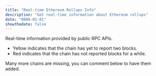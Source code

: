```yaml
---
title: "Real-time Ethereum Rollups Info"
description: "Get real-time information about Ethereum rollups"
date: "0008-01-01"
showthedate: false
---
```


Real-time information provided by public RPC APIs.

* Yellow indicates that the chain has yet to report two blocks.
* Red indicates that the chain has not reported blocks for a while.

Many more chains are missing, you can comment below to have them added.

<div id="grid"></div>
<script src="https://unpkg.com/js-spread-grid@latest/dist/index.js"></script>

<script type="module">
function pushData(arr, entry) {
  arr.push(entry);
  if (arr.length > 100) {
    arr.shift();
  }
}

function getAvg(arr) {
  return arr.reduce((a, b) => a + b, 0) / arr.length;
}

function getBlocktime(block_numbers, block_times) {
  if (block_times.length < 2) {
    return -1;
  }
  const number_diff =
    block_numbers[block_numbers.length - 1] - block_numbers[0];
  const time_diff = block_times[block_times.length - 1] - block_times[0];
  return (time_diff / number_diff);
}

const grid = document.getElementById("grid");

const streams = {
  Ethereum: {
    rpc: "wss://eth.drpc.org",
    stack: "-",
    url: "https://ethereum.org",
    explorer: "https://etherscan.io/block/",
  },
  Base: {
    rpc: "wss://base.drpc.org",
    stack: "Optimism",
    url: "https://www.base.org",
    explorer: "https://basescan.org/block/",
  },
  "Arbitrum One": {
    rpc: "wss://arbitrum.drpc.org",
    stack: "Arbitrum",
    url: "https://arbitrum.io/rollup",
    explorer: "https://arbiscan.io/block/",
  },
  "OP Mainnet": {
    rpc: "wss://optimism.drpc.org",
    stack: "Optimism",
    url: "https://optimism.io",
    explorer: "https://optimistic.etherscan.io/block/",
  },
  "Polygon POS": {
    rpc: "wss://polygon.drpc.org",
    stack: "Polygon",
    url: "https://polygon.technology/polygon-pos",
    explorer: "https://polygonscan.com/block/",
  },
  "zkSync Era": {
    rpc: "wss://mainnet.era.zksync.io/ws",
    stack: "-",
    url: "https://zksync.io",
    explorer: "https://explorer.zksync.io/batch/",
  },
  Blast: {
    rpc: "wss://rpc.blast.io",
    stack: "Optimism",
    url: "https://blast.io",
    explorer: "https://blastscan.io/block/",
  },
  Linea: {
    rpc: "wss://linea.drpc.org",
    stack: "-",
    url: "https://linea.build",
    explorer: "https://lineascan.build/block/",
  },
  "World Chain": {
    rpc: "wss://worldchain.drpc.org",
    stack: "Optimism",
    url: "https://world.org/world-chain",
    explorer: "https://worldscan.org/block/",
  },
  Scroll: {
    rpc: "wss://scroll.drpc.org",
    stack: "-",
    url: "https://scroll.io",
    explorer: "https://scrollscan.com/block/",
  },
  Zircuit: {
    rpc: "wss://zircuit-mainnet.drpc.org",
    stack: "Optimism",
    url: "https://www.zircuit.com",
    explorer: "https://explorer.zircuit.com/blocks/",
  },
  "Build On Bitcoin": {
    rpc: "wss://bob.drpc.org",
    stack: "Optimism",
    url: "https://www.gobob.xyz",
    explorer: "https://3xpl.com/bob/block/",
  },
  Mode: {
    rpc: "wss://mainnet.mode.network",
    stack: "Optimism",
    url: "https://mode.network",
    explorer: "https://explorer.mode.network/block/",
  },
  Taiko: {
    rpc: "wss://taiko.drpc.org",
    stack: "-",
    url: "https://taiko.xyz",
    explorer: "https://taikoscan.io/block/",
  },
  Fraxtal: {
    rpc: "wss://fraxtal.drpc.org",
    stack: "Optimism",
    url: "https://frax.com",
    explorer: "https://fraxscan.com/block/",
  },
  Metis: {
    rpc: "wss://metis-mainnet.blastapi.io/f532a60e-286a-44b9-8455-e1aebc8bc21d",
    stack: "-",
    url: "https://metis.io",
    explorer: "https://explorer.metis.io/batch/",
  },
  Lisk: {
    rpc: "wss://ws.api.lisk.com",
    stack: "Optimism",
    url: "https://lisk.com",
    explorer: "https://blockscout.lisk.com/block/",
  },
  Ink: {
    rpc: "wss://ws-gel.inkonchain.com",
    stack: "Optimism",
    url: "https://inkonchain.com",
    explorer: "https://explorer.inkonchain.com/block/",
  },
  Soneium: {
    rpc: "wss://rpc.soneium.org",
    stack: "Optimism",
    url: "https://soneium.org",
    explorer: "https://soneium.blockscout.com/block/",
  },
  Unichain: {
    rpc: "wss://unichain.drpc.org",
    stack: "Optimism",
    url: "https://www.unichain.org",
    explorer: "https://uniscan.xyz/block/",
  },
  Morph: {
    rpc: "wss://rpc-quicknode.morphl2.io",
    stack: "Optimism",
    url: "https://www.morphl2.io",
    explorer: "https://explorer.morphl2.io/block/",
  },
  Zora: {
    rpc: "wss://rpc.zora.energy",
    stack: "Optimism",
    url: "https://zora.energy",
    explorer: "https://explorer.zora.energy/block/",
  },
  Mint: {
    rpc: "wss://rpc.mintchain.io",
    stack: "Optimism",
    url: "https://mintchain.io",
    explorer: "https://explorer.mintchain.io/block/",
  },
  Redstone: {
    rpc: "wss://rpc.redstonechain.com",
    stack: "Optimism",
    url: "https://redstone.xyz",
    explorer: "https://explorer.redstone.xyz/block/",
  },
  Xai: {
    rpc: "wss://xai-mainnet.rpc.quicknode.com",
    stack: "Arbitrum",
    url: "https://xai.games",
    explorer: "https://xaiscan.io/block/",
  },
  Cyber: {
    rpc: "wss://rpc.cyber.co",
    stack: "Optimism",
    url: "https://cyber.co",
    explorer: "https://cyberscan.co/block/",
  },
  Gnosis: {
    rpc: "wss://rpc.gnosischain.com/wss",
    stack: "-",
    url: "https://www.gnosischain.com/",
    explorer: "https://gnosisscan.io/block/",
  },
  ApeChain: {
    rpc: "wss://apechain.calderachain.xyz/ws",
    stack: "Arbitrum",
    url: "https://apechain.com",
    explorer: "https://apescan.io/block/",
  },
  "Immutable zkEVM": {
    rpc: "wss://stylish-hardworking-dinghy.imx-mainnet.quiknode.pro/0166596fe26132eb6c819355aad99d72299e8d79",
    stack: "-",
    url: "https://www.immutable.com/",
    explorer: "https://explorer.immutable.com/block/",
  },
  "Polygon zkEVM": {
    rpc: "wss://polygon-zkevm-mainnet.blastapi.io/f532a60e-286a-44b9-8455-e1aebc8bc21d",
    stack: "Polygon",
    url: "https://polygon.technology/polygon-zkevm",
    explorer: "https://zkevm.polygonscan.com/block/",
  },
  "Arbitrum Nova": {
    rpc: "wss://arbitrum-nova.blastapi.io/f532a60e-286a-44b9-8455-e1aebc8bc21d",
    stack: "Arbitrum",
    url: "https://arbitrum.io/anytrust",
    explorer: "https://nova.arbiscan.io/block/",
  },
};

const stacks = {
  Optimism: "https://www.optimism.io",
  Arbitrum: "https://arbitrum.io/orbit",
  Polygon: "https://polygon.technology",
};

const data = {};
const display_data = {};

display_data["Σ"] = {
  Chain: "Σ",
  Stack: "-",
  "Block Number": 0,
  TPS: -1,
  "Mgas/s": -1,
  "KB/s": -1,
  "Block Time": -1,
  Timestamp: -1,
};

for (const [name, stream] of Object.entries(streams)) {
  data[name] = {
    block_numbers: [],
    transactions: [],
    gas: [],
    data: [],
    block_times: [],
  };
  display_data[name] = {
    Chain: name,
    Stack: stream.stack,
    "Block Number": -1,
    TPS: -1,
    "Mgas/s": -1,
    "KB/s": -1,
    "Block Time": -1,
    Timestamp: -1,
  };
}

for (const [name, stream] of Object.entries(streams)) {
  const ws = new WebSocket(stream.rpc);
  ws.onopen = () => {
    ws.send(
      JSON.stringify({
        jsonrpc: "2.0",
        id: 1,
        method: "eth_subscribe",
        params: ["newHeads"],
      }),
    );
  };

  ws.onmessage = (event) => {
    const message = JSON.parse(event.data);
    if (message.method !== "eth_subscription") {
      if (
        message.id === 2 &&
        "result" in message &&
        "transactions" in message.result &&
        "size" in message.result
      ) {
        pushData(data[name].transactions, message.result.transactions.length);
        pushData(data[name].data, parseInt(message.result.size, 16));
      }
      return;
    }

    const result = message.params.result;
    setTimeout(() => {
      ws.send(
        JSON.stringify({
          jsonrpc: "2.0",
          id: 2,
          method: "eth_getBlockByNumber",
          params: [result.number, false],
        }),
      );
    }, 1000);

    const block_number = parseInt(result.number, 16);
    pushData(data[name].block_numbers, block_number);

    const timestamp = parseInt(result.timestamp, 16);
    pushData(data[name].block_times, timestamp);

    pushData(data[name].gas, parseInt(result.gasUsed, 16));

    display_data[name]["Block Number"] = block_number;
    display_data[name]["Timestamp"] = timestamp;

    const block_time = getBlocktime(
      data[name].block_numbers,
      data[name].block_times,
    );
    if (block_time > 0) {
      if (data[name].transactions.length !== 0) {
        display_data[name]["TPS"] =
          getAvg(data[name].transactions) / block_time;
      }
      if (data[name].gas.length !== 0) {
        display_data[name]["Mgas/s"] =
          getAvg(data[name].gas) / 1e6 / block_time;
      }
      if (data[name].data.length !== 0) {
        display_data[name]["KB/s"] = getAvg(data[name].data) / 1024;
      }
      display_data[name]["Block Time"] = block_time;
    }

    let sigma_tps = 0;
    let sigma_mgas = 0;
    let sigma_kbs = 0;
    let sigma_block_time = 0;
    for (const key in display_data) {
      const item = display_data[key];
      if (item["Chain"] === "Σ") {
        continue;
      }
      if (item["TPS"] !== -1) {
        sigma_tps += item["TPS"];
      }
      if (item["Mgas/s"] !== -1) {
        sigma_mgas += item["Mgas/s"];
      }
      if (item["KB/s"] !== -1) {
        sigma_kbs += item["KB/s"];
      }
      if (item["Block Time"] !== -1) {
        sigma_block_time += 1 / item["Block Time"];
      }
    }

    display_data["Σ"]["Block Number"]++;
    display_data["Σ"]["TPS"] = sigma_tps;
    display_data["Σ"]["Mgas/s"] = sigma_mgas;
    display_data["Σ"]["KB/s"] = sigma_kbs;
    display_data["Σ"]["Block Time"] = 1 / sigma_block_time;
    display_data["Σ"]["Timestamp"] = Date.now() / 1000;

    const formatting = [
      {
        rows: {},
        style: ({ row }) => {
          if (row.id === "Σ") {
            return {};
          }
          const block_time = getBlocktime(
            data[row.id].block_numbers,
            data[row.id].block_times,
          );
          if (block_time === -1) {
            return {};
          }
          const current_time = Math.round(Date.now() / 1000);
          const last_block_time =
            data[row.id].block_times[data[row.id].block_times.length - 1];
          if (current_time - last_block_time > block_time + 20) {
            return { background: "#f6d6d6" };
          }
        },
      },
      {
        rows: {},
        style: ({ row }) => {
          if (display_data[row.id]["TPS"] !== -1) {
            return {};
          }
          return { background: "#f6f6d6" };
        },
      },
      {
        font: "16px Space Mono",
      },
      {
        column: { id: "Block Number" },
        style: { textAlign: "right" },
        text: ({ value }) => (value === -1 ? "-" : value),
      },
      {
        column: { id: "TPS" },
        style: { textAlign: "right" },
        text: ({ value }) => (value === -1 ? "-" : value.toFixed(2)),
      },
      {
        column: { id: "Block Time" },
        style: { textAlign: "right" },
        text: ({ value }) => (value === -1 ? "-" : value.toFixed(2)),
      },
      {
        column: { id: "Block Time" },
        draw: ({ ctx, value, column, row }) => {
          if ((value === -1) || (row.id === "Σ")) {
            return;
          }
          const lag = (
            display_data["Σ"]["Timestamp"] - display_data[row.id]["Timestamp"]
          );
          const lag_percent = Math.max(0, Math.min(1, lag / value));
          const width = column.width - 4;
          const height = row.height - 4;
          const barWidth = width * lag_percent;
          ctx.fillStyle = '#d6e6f6';
          ctx.fillRect(2, 2, barWidth, height);
        }
      },
      {
        column: { id: "Timestamp" },
        style: { textAlign: "right" },
        text: ({ value }) => (value === -1 ? "-" : value.toFixed(0)),
      },
      {
        column: { id: "Mgas/s" },
        style: { textAlign: "right" },
        text: ({ value }) => (value === -1 ? "-" : value.toFixed(2)),
      },
      {
        column: { id: "KB/s" },
        style: { textAlign: "right" },
        text: ({ value }) => (value === -1 ? "-" : value.toFixed(2)),
      },
    ];

    SpreadGrid(grid, {
      data: display_data,
      columns: [
        {
          type: "DATA-BLOCK",
          width: "fit",
        },
      ],
      rows: [
        {
          type: "HEADER",
          height: 20,
        },
        {
          type: "DATA-BLOCK",
          height: 20,
        },
      ],
      formatting: formatting,
      onCellClick: ({ columnId, rowId }) => {
        if (columnId === "Chain" && rowId in streams) {
          window.open(streams[rowId].url, "_blank");
        }
        if (columnId === "Stack" && display_data[rowId]["Stack"] in stacks) {
          window.open(stacks[display_data[rowId]["Stack"]], "_blank");
        }
        if (
          columnId === "Block Number" &&
          rowId in streams &&
          display_data[rowId]["Block Number"] !== -1
        ) {
          window.open(
            streams[rowId].explorer + display_data[rowId]["Block Number"],
            "_blank",
          );
        }
      },
    });
  };
}
</script>
